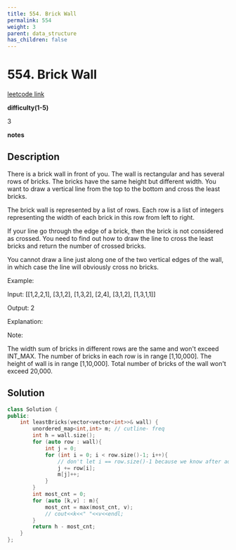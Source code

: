 ```yaml
---
title: 554. Brick Wall
permalink: 554
weight: 3
parent: data_structure
has_children: false
---
```

# 554. Brick Wall
[leetcode link](https://leetcode.com/problems/brick-wall/)

**difficulty(1-5)** 

3

**notes**   


## Description
There is a brick wall in front of you. The wall is rectangular and has several rows of bricks. The bricks have the same height but different width. You want to draw a vertical line from the top to the bottom and cross the least bricks.

The brick wall is represented by a list of rows. Each row is a list of integers representing the width of each brick in this row from left to right.

If your line go through the edge of a brick, then the brick is not considered as crossed. You need to find out how to draw the line to cross the least bricks and return the number of crossed bricks.

You cannot draw a line just along one of the two vertical edges of the wall, in which case the line will obviously cross no bricks.

 

Example:

Input: [[1,2,2,1],
        [3,1,2],
        [1,3,2],
        [2,4],
        [3,1,2],
        [1,3,1,1]]

Output: 2

Explanation: 

 

Note:

The width sum of bricks in different rows are the same and won't exceed INT_MAX.
The number of bricks in each row is in range [1,10,000]. The height of wall is in range [1,10,000]. Total number of bricks of the wall won't exceed 20,000.

## Solution

```c++
class Solution {
public:
    int leastBricks(vector<vector<int>>& wall) {
        unordered_map<int,int> m; // cutline- freq
        int h = wall.size();
        for (auto row : wall){
            int j = 0;
            for (int i = 0; i < row.size()-1; i++){ 
                // don't let i == row.size()-1 because we know after adding last brick, the sum will become width.
                j += row[i];                
                m[j]++;
            }
        }
        int most_cnt = 0;
        for (auto [k,v] : m){
            most_cnt = max(most_cnt, v);
            // cout<<k<<" "<<v<<endl;
        }        
        return h - most_cnt;
    }
};
```

<!-- 
Default label
{: .label }

Blue label
{: .label .label-blue }

Stable
{: .label .label-green }

New release
{: .label .label-purple }

Coming soon
{: .label .label-yellow }

Deprecated
{: .label .label-red } -->
